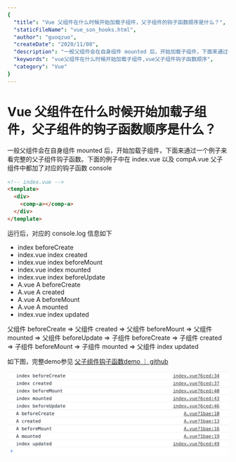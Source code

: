 ```yaml
---
{
  "title": "Vue 父组件在什么时候开始加载子组件，父子组件的钩子函数顺序是什么？",
  "staticFileName": "vue_son_hooks.html",
  "author": "guoqzuo",
  "createDate": "2020/11/08",
  "description": "一般父组件会在自身组件 mounted 后，开始加载子组件，下面来通过一个例子来看完整的父子组件钩子函数。下面的例子中在 index.vue 以及 compA.vue 父子组件中都加了对应的钩子函数 console。父组件 beforeCreate => 父组件 created => 父组件 beforeMount => 父组件 mounted => 父组件 beforeUpdate => 子组件 beforeCreate => 子组件 created => 子组件 beforeMount => 子组件 mounted => 父组件 index updated",
  "keywords": "vue父组件在什么时候开始加载子组件,vue父子组件钩子函数顺序",
  "category": "Vue"
}
---
```


# Vue 父组件在什么时候开始加载子组件，父子组件的钩子函数顺序是什么？
一般父组件会在自身组件 mounted 后，开始加载子组件，下面来通过一个例子来看完整的父子组件钩子函数。下面的例子中在 index.vue 以及 compA.vue 父子组件中都加了对应的钩子函数 console
```html
<!-- index.vue -->
<template>
  <div>
    <comp-a></comp-a>
  </div>
</template>
```
运行后，对应的 console.log 信息如下

- index beforeCreate
- index.vue index created
- index.vue index beforeMount
- index.vue index mounted
- index.vue index beforeUpdate
- A.vue A beforeCreate
- A.vue A created
- A.vue A beforeMount
- A.vue A mounted
- index.vue index updated


父组件 beforeCreate => 父组件 created => 父组件 beforeMount => 父组件 mounted => 父组件 beforeUpdate => 子组件 beforeCreate => 子组件 created => 子组件 beforeMount => 子组件 mounted => 父组件 index updated

如下图，完整demo参见 [父子组件钩子函数demo ｜ github](https://github.com/zuoxiaobai/fedemo/tree/master/src/vuecli-demo/src/views/vuehooks)

![sub_comp_hooks.png](../../../images/blog/vue/sub_comp_hooks.png)
